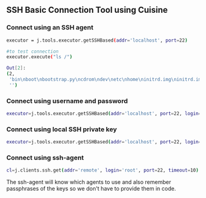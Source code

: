 ## SSH Basic Connection Tool using Cuisine

### Connect using an SSH agent

```bash
executor = j.tools.executor.getSSHBased(addr='localhost', port=22)

#to test connection
executor.execute("ls /")

Out[2]: 
(2,
 'bin\nboot\nbootstrap.py\ncdrom\ndev\netc\nhome\ninitrd.img\ninitrd.img.old\nlib\nlib64\nlost+found\nmedia\nmnt\nopt\nproc\nroot\nrun\nsbin\nsrv\nsys\ntmp\nusr\nvar\nvmlinuz\nvmlinuz.old\n\n',
 '')
```

### Connect using username and password

```bash
executor=j.tools.executor.getSSHBased(addr='localhost', port=22, login="root", passwd="1234")
```

### Connect using local SSH private key

```bash
executor=j.tools.executor.getSSHBased(addr='localhost', port=22, login="root", passwd="1234", pushkey="ovh_install")
```

### Connect using ssh-agent

```bash
cl=j.clients.ssh.get(addr='remote', login='root', port=22, timeout=10)
```

The ssh-agent will know which agents to use and also remember passphrases of the keys so we don't have to provide them in code.